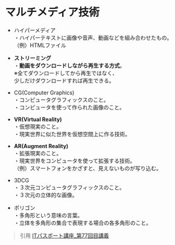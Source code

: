 # マルチメディア技術  
* ハイパーメディア  
・ハイパーテキストに画像や音声、動画などを組み合わせたもの。  
（例）HTMLファイル  

* **ストリーミング**  
・**動画をダウンロードしながら再生する方式**。  
※全てダウンロードしてから再生ではなく、  
少しだけダウンロードすれば再生できる。  

* CG(Computer Graphics)  
・コンピュータグラフィックスのこと。  
・コンピュータを使って作られた画像のこと。  

* **VR(Virtual Reality)**  
・仮想現実のこと。  
・現実世界に似た世界を仮想空間上に作る技術。  

* **AR(Augment Reality)**  
・拡張現実のこと。  
・現実世界をコンピュータを使って拡張する技術。  
（例）スマートフォンをかざすと、見えないものが写り込む。  

* 3DCG  
・３次元コンピュータグラフィックスのこと。  
・３次元の立体的な画像。  

* ポリゴン  
・多角形という意味の言葉。  
・立体を多角形の集合で表現する場合の各多角形のこと。  


> 引用
[ITパスポート講座_第77回目講義](https://www.youtube.com/watch?v=yMdw2DTv_Qg&list=PLC9xywNMIf9jgTizhye6GyPjZcuPZ9ou5&index=78)  


